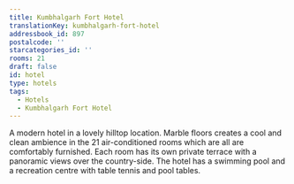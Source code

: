 ```yaml
---
title: Kumbhalgarh Fort Hotel
translationKey: kumbhalgarh-fort-hotel
addressbook_id: 897
postalcode: ''
starcategories_id: ''
rooms: 21
draft: false
id: hotel
type: hotels
tags:
  - Hotels
  - Kumbhalgarh Fort Hotel
---
```

A modern hotel in a lovely hilltop location. Marble floors creates a cool and clean ambience in the 21 air-conditioned rooms which are all are comfortably furnished. Each room has its own private terrace with a panoramic views over the country-side. The hotel has a swimming pool and a recreation centre with table tennis and pool tables.